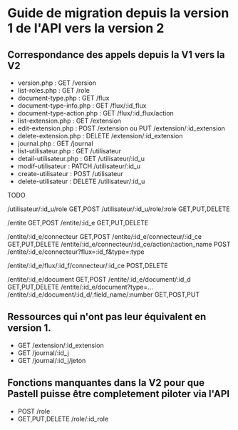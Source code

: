 # Guide de migration depuis la version 1 de l'API vers la version 2


## Correspondance des appels depuis la V1 vers la V2

- version.php : GET /version 
- list-roles.php : GET /role 
- document-type.php : GET /flux  
- document-type-info.php : GET /flux/:id_flux 
- document-type-action.php : GET /flux/:id_flux/action
- list-extension.php : GET /extension
- edit-extension.php : POST /extension ou PUT /extension/:id_extension
- delete-extension.php : DELETE /extension/:id_extension
- journal.php : GET /journal 
- list-utilisateur.php : GET /utilisateur
- detail-utilisateur.php : GET /utilisateur/:id_u
- modif-utilisateur :  PATCH /utilisateur/:id_u
- create-utilisateur : POST /utilisateur
- delete-utilisateur : DELETE /utilisateur/:id_u


TODO 
 


/utilisateur/:id_u/role GET,POST
/utilisateur/:id_u/role/:role GET,PUT,DELETE

/entite GET,POST
/entite/:id_e GET,PUT,DELETE

/entite/:id_e/connecteur GET,POST
/entite/:id_e/connecteur/:id_ce GET,PUT,DELETE
/entite/:id_e/connecteur/:id_ce/action/:action_name POST
/entite/:id_e/connecteur?flux=:id_f&type=:type

/entite/:id_e/flux/:id_f/connecteur/:id_ce POST,DELETE

/entite/:id_e/document GET,POST
/entite/:id_e/document/:id_d GET,PUT,DELETE
/entite/:id_e/document?type=... 
/entite/:id_e/document/:id_d/:field_name/:number GET,POST,PUT


## Ressources qui n'ont pas leur équivalent en version 1.

- GET /extension/:id_extension
- GET /journal/:id_j 
- GET /journal/:id_j/jeton


## Fonctions manquantes dans la V2 pour que Pastell puisse être completement piloter via l'API

- POST /role 
- GET,PUT,DELETE /role/:id_role 
